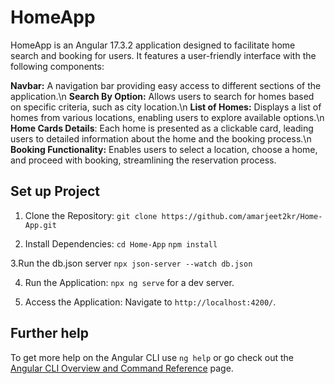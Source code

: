 # HomeApp

HomeApp is an Angular 17.3.2 application designed to facilitate home search and booking for users. It features a user-friendly interface with the following components:

**Navbar:** A navigation bar providing easy access to different sections of the application.\n
**Search By Option:** Allows users to search for homes based on specific criteria, such as city location.\n
**List of Homes:** Displays a list of homes from various locations, enabling users to explore available options.\n
**Home Cards Details**: Each home is presented as a clickable card, leading users to detailed information about the home and the booking process.\n
**Booking Functionality:** Enables users to select a location, choose a home, and proceed with booking, streamlining the reservation process.

## Set up Project

1. Clone the Repository:
`git clone https://github.com/amarjeet2kr/Home-App.git`

2. Install Dependencies:
`cd Home-App`
`npm install`

3.Run the db.json server
`npx json-server --watch db.json`

4. Run the Application:
`npx ng serve` for a dev server.

5. Access the Application:
Navigate to `http://localhost:4200/`.

## Further help

To get more help on the Angular CLI use `ng help` or go check out the [Angular CLI Overview and Command Reference](https://angular.io/cli) page.
